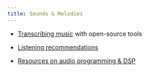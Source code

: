 ```yaml
---
title: Sounds & Melodies
---
```


- [Transcribing music](/music-transcribing) with open-source tools

- [Listening recommendations](/should-listen)

- [Resources on audio programming & DSP](/audio-dsp)

